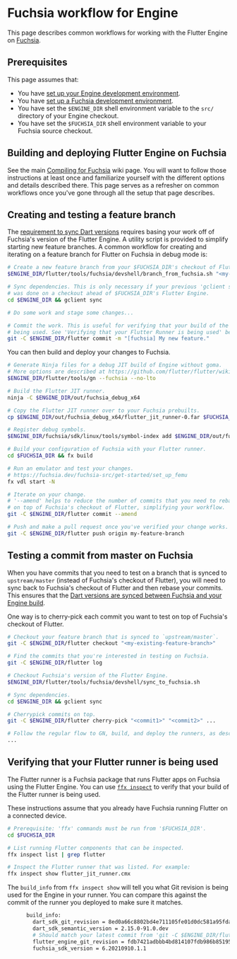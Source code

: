 # Fuchsia workflow for Engine

This page describes common workflows for working with the Flutter Engine on [Fuchsia](http://fuchsia.dev).

## Prerequisites

This page assumes that:

- You have [set up your Engine development environment](https://github.com/flutter/flutter/wiki/Setting-up-the-Engine-development-environment).
- You have [set up a Fuchsia development environment](https://fuchsia.dev/fuchsia-src/get-started/build_fuchsia).
- You have set the `$ENGINE_DIR` shell environment variable to the `src/` directory of your Engine checkout.
- You have set the `$FUCHSIA_DIR` shell environment variable to your Fuchsia source checkout.

## Building and deploying Flutter Engine on Fuchsia

See the main [Compiling for Fuchsia](https://github.com/flutter/flutter/wiki/Compiling-the-engine#compiling-for-fuchsia) wiki page. You will want to follow those instructions at least once and familiarize yourself with the different options and details described there. This page serves as a refresher on common workflows once you've gone through all the setup that page describes.

## Creating and testing a feature branch

The [requirement to sync Dart versions](https://github.com/flutter/flutter/wiki/Compiling-the-engine#important-dart-version-synchronization-on-fuchsia) requires basing your work off of Fuchsia's version of the Flutter Engine. A utility script is provided to simplify starting new feature branches. A common workflow for creating and iterating on a feature branch for Flutter on Fuchsia in debug mode is:

```sh
# Create a new feature branch from your $FUCHSIA_DIR's checkout of Flutter Engine.
$ENGINE_DIR/flutter/tools/fuchsia/devshell/branch_from_fuchsia.sh "<my-new-feature-branch>"

# Sync dependencies. This is only necessary if your previous 'gclient sync'
# was done on a checkout ahead of $FUCHSIA_DIR's Flutter Engine.
cd $ENGINE_DIR && gclient sync

# Do some work and stage some changes...

# Commit the work. This is useful for verifying that your build of the Flutter Runner is
# being used. See 'Verifying that your Flutter Runner is being used' below.
git -C $ENGINE_DIR/flutter commit -m "[fuchsia] My new feature."
```

You can then build and deploy your changes to Fuchsia.

```sh
# Generate Ninja files for a debug JIT build of Engine without goma.
# More options are described at https://github.com/flutter/flutter/wiki/Compiling-the-engine#build-the-engine.
$ENGINE_DIR/flutter/tools/gn --fuchsia --no-lto

# Build the Flutter JIT runner.
ninja -C $ENGINE_DIR/out/fuchsia_debug_x64 

# Copy the Flutter JIT runner over to your Fuchsia prebuilts.
cp $ENGINE_DIR/out/fuchsia_debug_x64/flutter_jit_runner-0.far $FUCHSIA_DIR/prebuilt/third_party/flutter/x64/debug/jit/flutter_jit_runner-0.far

# Register debug symbols.
$ENGINE_DIR/fuchsia/sdk/linux/tools/symbol-index add $ENGINE_DIR/out/fuchsia_debug_x64/.build-id $ENGINE_DIR/out/fuchsia_debug_x64

# Build your configuration of Fuchsia with your Flutter runner.
cd $FUCHSIA_DIR && fx build

# Run an emulator and test your changes.
# https://fuchsia.dev/fuchsia-src/get-started/set_up_femu
fx vdl start -N

# Iterate on your change.
# '--amend' helps to reduce the number of commits that you need to rebase
# on top of Fuchsia's checkout of Flutter, simplifying your workflow.
git -C $ENGINE_DIR/flutter commit --amend

# Push and make a pull request once you've verified your change works.
git -C $ENGINE_DIR/flutter push origin my-feature-branch
```

## Testing a commit from master on Fuchsia

When you have commits that you need to test on a branch that is synced to `upstream/master` (instead of Fuchsia's checkout of Flutter), you will need to sync back to Fuchsia's checkout of Flutter and then rebase your commits. This ensures that the [Dart versions are synced between Fuchsia and your Engine build](https://github.com/flutter/flutter/wiki/Compiling-the-engine#important-dart-version-synchronization-on-fuchsia).

One way is to cherry-pick each commit you want to test on top of Fuchsia's checkout of Flutter.

```sh
# Checkout your feature branch that is synced to `upstream/master`.
git -C $ENGINE_DIR/flutter checkout "<my-existing-feature-branch>"

# Find the commits that you're interested in testing on Fuchsia.
git -C $ENGINE_DIR/flutter log

# Checkout Fuchsia's version of the Flutter Engine.
$ENGINE_DIR/flutter/tools/fuchsia/devshell/sync_to_fuchsia.sh

# Sync dependencies.
cd $ENGINE_DIR && gclient sync

# Cherrypick commits on top.
git -C $ENGINE_DIR/flutter cherry-pick "<commit1>" "<commit2>" ...

# Follow the regular flow to GN, build, and deploy the runners, as described above.
...
```

## Verifying that your Flutter runner is being used

The Flutter runner is a Fuchsia package that runs Flutter apps on Fuchsia using the Flutter Engine. You can use [`ffx inspect`](https://fuchsia.dev/fuchsia-src/reference/tools/sdk/ffx#inspect) to verify that your build of the Flutter runner is being used.

These instructions assume that you already have Fuchsia running Flutter on a connected device.

```sh
# Prerequisite: 'ffx' commands must be run from '$FUCHSIA_DIR'.
cd $FUCHSIA_DIR

# List running Flutter components that can be inspected.
ffx inspect list | grep flutter

# Inspect the Flutter runner that was listed. For example:
ffx inspect show flutter_jit_runner.cmx
```

The `build_info` from `ffx inspect show` will tell you what Git revision is being used for the Engine in your runner. You can compare this against the commit of the runner you deployed to make sure it matches.

```sh
      build_info:
        dart_sdk_git_revision = 8ed0a66c8802bd4e711105fe01d0dc581a95fdaf
        dart_sdk_semantic_version = 2.15.0-91.0.dev
        # Should match your latest commit from 'git -C $ENGINE_DIR/flutter log'.
        flutter_engine_git_revision = fdb7421adbbb4bd814107fdb986b85195dd34a66  
        fuchsia_sdk_version = 6.20210910.1.1
```